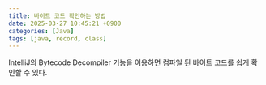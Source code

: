 ```yaml
---
title: 바이트 코드 확인하는 방법
date: 2025-03-27 10:45:21 +0900
categories: [Java]
tags: [java, record, class]
---
```

IntelliJ의 Bytecode Decompiler 기능을 이용하면 컴파일 된 바이트 코드를 쉽게 확인할 수 있다.
